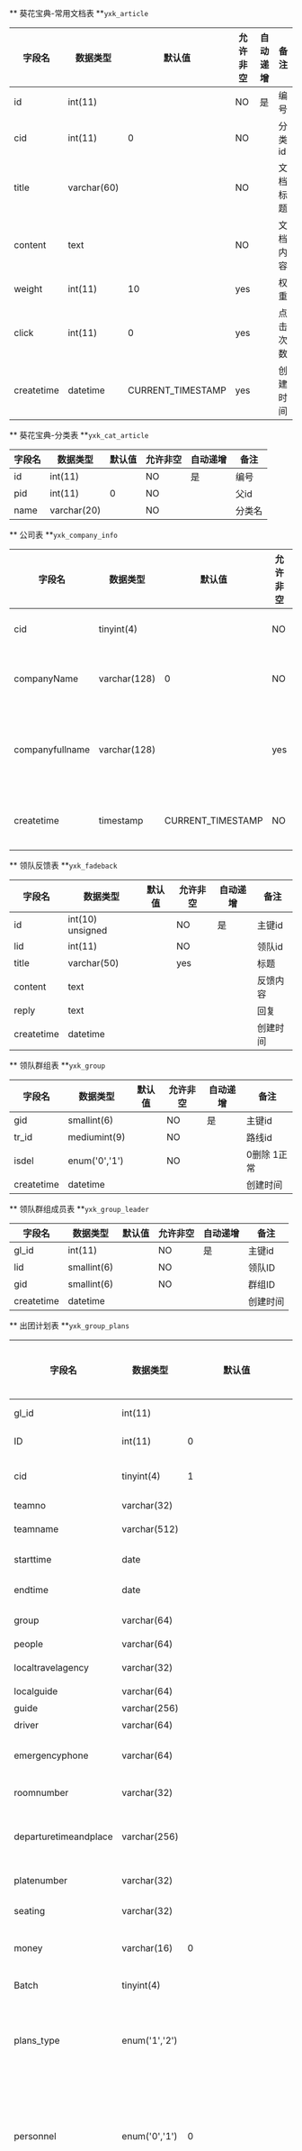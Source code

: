 ** 葵花宝典-常用文档表 **`yxk_article` 

|字段名|数据类型|默认值|允许非空|自动递增|备注|
| -- | -- | -- | -- | -- | -- |
| id | int(11) |  |NO | 是 | 编号 |
| cid | int(11) | 0 | NO |  | 分类id |
| title | varchar(60) |  | NO |  | 文档标题 |
| content | text |  | NO |  | 文档内容 |
| weight | int(11) | 10 | yes |  | 权重 |
| click | int(11) | 0 | yes |  | 点击次数 |
| createtime | datetime |CURRENT_TIMESTAMP | yes |  | 创建时间 |

** 葵花宝典-分类表 **`yxk_cat_article` 

|字段名|数据类型|默认值|允许非空|自动递增|备注|
| -- | -- | -- | -- | -- | -- |
| id | int(11) |  |NO | 是 | 编号 |
| pid | int(11) | 0 | NO |  | 父id |
| name | varchar(20) |  | NO |  | 分类名 |

** 公司表 **`yxk_company_info` 

|字段名|数据类型|默认值|允许非空|自动递增|备注|
| -- | -- | -- | -- | -- | -- |
| cid | tinyint(4) |  |NO | 是 | 主键id |
| companyName | varchar(128) | 0 | NO |  | 公司名称 |
| companyfullname | varchar(128) |  | yes |  | 公司名称全称 |
| createtime | timestamp | CURRENT_TIMESTAMP | NO |  | 创建时间 |

** 领队反馈表 **`yxk_fadeback` 

|字段名|数据类型|默认值|允许非空|自动递增|备注|
| -- | -- | -- | -- | -- | -- |
| id | int(10) unsigned |  |NO | 是 | 主键id |
| lid | int(11) |  | NO |  | 领队id |
| title | varchar(50) |  | yes |  | 标题 |
| content | text |  |  |  | 反馈内容 |
| reply | text |  |  |  | 回复 |
| createtime | datetime |  |  |  | 创建时间 |

** 领队群组表 **`yxk_group` 

|字段名|数据类型|默认值|允许非空|自动递增|备注|
| -- | -- | -- | -- | -- | -- |
| gid | smallint(6) |  |NO | 是 | 主键id |
| tr_id | mediumint(9) |  | NO |  | 路线id |
| isdel | enum('0','1')  |  | NO |  | 0删除 1正常 |
| createtime | datetime |  |  |  | 创建时间 |

** 领队群组成员表 **`yxk_group_leader` 

|字段名|数据类型|默认值|允许非空|自动递增|备注|
| -- | -- | -- | -- | -- | -- |
| gl_id | int(11) |  |NO | 是 | 主键id |
| lid | smallint(6) |  | NO |  | 领队ID |
| gid | smallint(6)  |  | NO |  | 群组ID |
| createtime | datetime |  |  |  | 创建时间 |

** 出团计划表 **`yxk_group_plans` 

|字段名|数据类型|默认值|允许非空|自动递增|备注|
| -- | -- | -- | -- | -- | -- |
| gl_id | int(11) |  |NO | 是 | 主键id |
| ID | int(11) | 0 | NO |  | 领队ID |
| cid | tinyint(4)  | 1 | NO |  | 所属公司id |
| teamno | varchar(32) |  | NO |  | 团号 |
| teamname | varchar(512) |  | NO |  | 团队名称 |
| starttime | date |  | NO |  | 开始时间 |
| endtime | date |  | NO |  | 结束时间 |
| group | varchar(64) |  | NO |  | 组团社 |
| people | varchar(64) |  | NO |  | 人数 |
| localtravelagency | varchar(32) |  | yes |  | 地接社 |
| localguide | varchar(64) |  | yes |  | 地陪 |
| guide | varchar(256) |  | yes |  | 全陪 |
| driver | varchar(64) |  | yes |  | 司机 |
| emergencyphone | varchar(64) |  | yes |  | 紧急联系电话 |
| roomnumber | varchar(32) |  | yes |  | 用房数量 |
| departuretimeandplace | varchar(256) |  | yes |  | 出发地点与时间 |
| platenumber | varchar(32) |  | yes |  | 车牌号 |
| seating | varchar(32) |  | yes |  | 车位数量 |
| money | varchar(16) | 0 | yes |  | 领队备用金 |
| Batch | tinyint(4) |  | NO |  | 老：批次 |
| plans_type | enum('1','2') |  | NO |  | 1=活动团 2=企业团 |
| personnel | enum('0','1') | 0 | yes |  | 废弃 0未上传名单 1已经上传名单 |
| isevaluation | enum('0','1') | 0 | yes |  | 0未对全陪评价，1已经评价 |
| state | char(1) |  | yes |  | 状态(未启用) |
| isdel | enum('0','1') | 0 | yes |  | 0正常，1删除 |
| isold | enum('0','1') | 0 | yes |  | 废弃 0新版出团计划,1老版出团计划 |
| operator | varchar(32) |  | yes |  | 创建人 |
| createtime | timestamp| CURRENT_TIMESTAMP | yes |  | 创建时间 |
| bid | int(11) | 0 | yes |  | 分车id |
| batch_id | smallint(4) | 1 | yes |  | 批次id |

** 出团计划草搞表 **`yxk_group_plans_draft` 

|字段名|数据类型|默认值|允许非空|自动递增|备注|
| -- | -- | -- | -- | -- | -- |
| gpd_id | int(11) |  |NO | 是 | 主键id |
| plans_type | enum('1','2') | 1 | NO |  | 出团计划类型 |
| fileName | varchar(128) |  | NO |  | 文件名 |
| founder | varchar(32) |  | NO |  | 作者 |








** 领队申请表 **`yxk_leader_apply` 

|字段名|数据类型|默认值|允许非空|自动递增|备注|
| -- | -- | -- | -- | -- | -- |
| id | mediumint(8) unsigned |  |NO | 是 | 编号 |
| lid | int(11) | 0 | NO |  | 领队id |
| cat | varchar(20) |  | yes |  | 申请的分类 |
| mdd | text |  | yes |  | 申请的目的地 |
| beizhu | varchar(11) |  | yes |  | 待删除 |
| op | varchar(20) |  | yes |  | 操作者 |
| status | int(11) | 0 | yes |  | 0,未处理 1,已通过 -1,	已拒绝 -2,已取消 |
| op_id | int(11) | 0 | yes |  | 操作者ID |
| create_time | int(11) | 0 | yes |  | 创建时间 |
| update_time | int(11) | 0 | yes |  | 更新时间 |
| day_history | text | 0 | yes |  | 历史申请天数 |
| chat01 | text |  | yes |  | 导服与领队沟通记录 |
| chat02 | text|  | yes |  | 导服与计调沟通记录 |
| notice | tinyint(1)| 1 | yes |  | 是否通知领队 |
| is_del | tinyint(1)| 0 | yes |  | 是否已删除 |
| is_read | tinyint(1) | 0 | yes |  | 是否阅读 |

** 领队申请日期表 **`yxk_leader_applyday` 

|字段名|数据类型|默认值|允许非空|自动递增|备注|
| -- | -- | -- | -- | -- | -- |
| id | int(10) unsigned |  |NO | 是 | 编号 |
| qid | int(11) | 0 | NO |  | 请求id |
| day | int(11) |  | NO |  | 申请某一天 |

** 领队评价表 **`yxk_leader_evaluation` 

|字段名|数据类型|默认值|允许非空|自动递增|备注|
| -- | -- | -- | -- | -- | -- |
| le_id | int(11)  |  |NO | 是 | 编号 |
| lid | smallint(6) | 0 | NO |  | 领队id |
| gp_id | int(11) |  | NO |  | 出团计划id |
| responsibility | varchar(12) |  | NO |  | 责任心 |
| temper_character | varchar(12) |  | NO |  | 脾气性格 |
| organization_ability | varchar(12) |  | NO |  | 组织能力 |
| professional | varchar(12) |  | NO |  | 专业程度 |
| describe | varchar(256) |  | NO |  | 描述 |
| reviewers | varchar(32) |  | NO |  | 评论者 |
| operation | varchar(32) |  | NO |  | 操作者 |
| create_time | timestamp |  | NO |  | 创建时间 |
| cat | tinyint(4) | 1 | NO |  | '1客人评价 2内部评价 3马甲评价' |
| status | tinyint(4) | 0 | NO |  | -1审核不通过 0待审核 1审核通过 -2删除 |
| userid | int(11) |  | yes |  | 前台评价者id |
| user_name | varchar(30) |  | yes |  | 前台评价者name |
| content | text |  | yes |  | 评论内容|
| reply | varchar(256) |  | yes |  | 前台领队回复|

** 领队信息表 **`yxk_leader_info` 

|字段名|数据类型|默认值|允许非空|自动递增|备注|
| -- | -- | -- | -- | -- | -- |
| lid | smallint(6) |  | NO | 是 | 领队id |
| cid | tinyint(4)  |  |NO |  | 所属公司编号 |
| nick | varchar(32)  |  |NO |  | 昵称 |
| name | varchar(32)  |  |NO |  | 真实名字 |
| pinyin | char(1)  |  |NO |  | 昵称的首字母 |
| sex | enum('男','女')  |  |NO |  | 性别 |
| category | varchar(32)  |  |NO |  | 已废弃 |
| phone | varchar(16)  |  |NO |  | 手机号码 |
| level | enum('A','B','C','D')  |  |yes |  | 领队级别A优秀 B良 C合格 D暂时没资格带队 |
| qq | varchar(16)  |  |yes |  | QQ号码 |
| cardno | varchar(32)  |  |NO |  | 身份证号码 |
| linkman | varchar(32)  |  |yes |  | 紧急联系人 |
| linkmanphone | varchar(16)  |  |yes |  | 紧急联电话 |
| company | varchar(32)  |  |yes |  | 工作单位 |
| career | varchar(32)  |  |yes |  | 职业 |
| contract | varchar(32)  |  |yes |  | 合同 |
| isguide | enum('0','1')  |  |yes |  | 有无导游证 |
| isleader | enum('0','1')  |  |yes |  | 有无领队证 |
| guideno | varchar(32)  |  |yes |  | 导游证号 |
| leaderno | varchar(32)  |  |yes |  | 领队证号 |
| remark | varchar(32)  |  |yes |  | 备注 |
| jobstate | enum('1','2','-1')  |  |yes |  | 1实习 2正式 -1停用 |
| total_score | int(11)  | 0 |NO |  | 总分 |
| evaluation_number | int(11)  | 0 |NO |  | 评价次数 |
| average | float(11,2)  | 0.00 |NO |  | 平均分 |
| state | enum('0','1')  |  |yes |  | '0停用，1正常' |
| isdel | enum('0','1')  |  |yes |  | '0、正常,1、删除' |
| haveaccount | enum('0','1')  | 0 |yes |  | 0表示未创建登陆账号,1已创建 |
| operator | varchar(32)  | 0 |yes |  | '创建人' |
| photo | varchar(100)  |  |yes |  | 自定义头像 |
| createtime | timestamp  | CURRENT_TIMESTAMP |NO |  | 创建时间 |
| zhaopian | varchar(200) | 0 |yes |  | 工作照片 |
| cat | varchar(13)  |  |yes |  | 领队分类 |
| click | int(10)  | 100 |yes |  | 点击次数 |
| sign | varchar(100)  |  |yes |  | 个性签名 |
| score1 | float(10,1)  | 5.0 |yes |  | 责任心平均分 |
| score2 | float(10,1)  | 5.0 |yes |  | 性格分平均分 |
| score3 | float(10,1)  | 5.0 |yes |  | 组织能力分平均分 |
| score4 | float(10,1)  | 5.0 |yes |  | 专业度分平均分 |
| uid | int(11)  |  |yes |  | 用户id(个人领地id) |
| zhan | int(20)  |  |yes |  | 点赞数 |
| weight | int(11)  |  |yes |  | 领队权重 |
| addr | varchar(255)  |  |yes |  | 领队详细住址 |

** 领队感谢信表 **`yxk_leader_thanks` 

|字段名|数据类型|默认值|允许非空|自动递增|备注|
| -- | -- | -- | -- | -- | -- |
| id | int(10) unsigned |  | NO | 是 | id |
| lid | int(11) | 0 | yes |  | 领队id |
| uid | int(11) | 0 | yes |  | 用户id |
| username | smallint(6) |  | yes |  | 用户名 |
| title | varchar(20) |  | yes |  | 标题 |
| content | text |  | yes |  | 感谢信内容 |
| weight | int(10) |  | yes |  | 权重 |
| click | int(11) | 0 | yes |  | 点击次数 |
| op | varchar(255) | 0 | yes |  | 操作者 |
| createtime | smallint(6) |  | yes |  | 创建时间 |
| img | varchar(255) |  | yes |  | 感谢信内容 |

** 领队时间安排表 **`yxk_leader_time_arrange` 

|字段名|数据类型|默认值|允许非空|自动递增|备注|
| -- | -- | -- | -- | -- | -- |
| lta_id | int(11) |  | NO | 是 | 主键id |
| lid | smallint(6) |  | yes |  | 领队id |
| things | varchar(512) |  | yes |  | 主键id |
| starttime | date | 0000-00-00 | yes |  | 开始时间 |
| endtime | date | 0000-00-00 | yes |  | 结束时间 |
| comefrom | enum('1','2','3') |  | yes | | 由谁安排？ 1自己 2公司 3计调安排的档期 |
| gp_id | int(11) |  | NO |  | 来自出团计划安排 |
| tr_id | int(11) |  | NO |  | 预安排路线id |
| isdel | enum('0','1') | 0 | NO |  | 0未删除 1删除 |
| edit_personne | varchar(24) |  | NO | | 谁做的修改 |
| operator | varchar(32) |  | NO |  |  |
| createtime | int(11) |  | NO |  | 创建时间 |

** 领队点赞表 **`yxk_leader_zhan` 

|字段名|数据类型|默认值|允许非空|自动递增|备注|
| -- | -- | -- | -- | -- | -- |
| id | int(11) |  | NO | 是 | 主键id |
| lid | int(11) |  | NO |  | 领队id |
| uid | int(11) |  | NO |  | 用户id |
| createtime | int(11) |  | NO |  | 点赞时间 |

** 领队点赞日志表 **`yxk_leader_zhan_log` 

|字段名|数据类型|默认值|允许非空|自动递增|备注|
| -- | -- | -- | -- | -- | -- |
| id | int(11) |  | NO | 是 | 主键id |
| uid | int(11) |  | NO |  | 用户id |
| lid | int(11) |  | NO |  | 被点赞lid |
| user_ip | varchar(15) |  | NO |  | 用户ip |
| source | int(11) |  | NO |  | 点赞来源(pc、wap)|
| add_time | int(11) |  | NO |  | 点赞时间 |

** 地接社表 **`yxk_local_travel_agency` 

|字段名|数据类型|默认值|允许非空|自动递增|备注|
| -- | -- | -- | -- | -- | -- |
| lta_id | int(11) |  | NO | 是 | 主键id |
| travelName | varchar(128) |  | NO |  | 旅行社名字 |
| contacName | varchar(64) |  | NO |  | 联系人 |
| phone | varchar(26) |  | NO |  | 联系人电话 |
| createTime | timestamp |  | NO |  | 创建时间 |
| cid | tinyint(4) | 1 | NO |  | 所属分站id |

** 领队日志表 **`yxk_log` 

|字段名|数据类型|默认值|允许非空|自动递增|备注|
| -- | -- | -- | -- | -- | -- |
| log_id | int(11) unsigned |  | NO | 是 | 日志id |
| lid | smallint(6) |  | NO |  | 领队ID |
| gp_id | mediumint(9) |  | NO |  | 出团计划ID |
| tr_id | mediumint(9) |  | NO |  | 路线ID |
| teamno | varchar(128) |  | NO |  | 团号 |
| travelName | varchar(256) |  | NO |  | 团队名称 |
| starttime | date |  | NO |  | 团队时间 |
| endtime | date |  | NO |  | 结束时间 |
| people | varchar(32) |  | NO |  | 团队人数 |
| guide | varchar(32) |  | NO |  | 导游 |
| localtravelagency | varchar(64) |  | NO |  | 地接社 |
| localguide | varchar(32) |  | NO |  | 地接导游 |
| localguideservice | varchar(64) |  | NO |  | 地接导游服务 |
| driver | varchar(32) |  | NO |  | 司机 |
| platenumber | varchar(32) |  | NO |  | 车牌号 |
| seating | varchar(32) |  | NO |  | 车辆座位数 |
| vehiclecondition | varchar(64) |  | NO |  | 车辆情况 |
| driverservice | varchar(128) |  | NO |  | 司机服务 |
| summary | text |  | yes |  | 导游总结 |
| top | enum('0','1') | 0 | yes |  | 是否置顶 |
| operator | varchar(32) |  | yes |  | 操作人 |
| state | char(1) |  | yes |  | 日志状态 |
| isdel | enum('1','0')| 0 | yes |  | 0正常，1删除 |
| createtime | timestamp |  | yes |  | 创建时间 |
| updatetime | timestamp |  | yes |  | 更新时间 |
| is_share | tinyint(1) |  | yes |  | 是否共享 |

** 领队日志-行程安排表 **`yxk_trip` 

|字段名|数据类型|默认值|允许非空|自动递增|备注|
| -- | -- | -- | -- | -- | -- |
| tid | int(11) |  | NO | 是 | 主键id |
| log_id | int(10) unsigned |  | NO |  | log表的id |
| tripdate | varchar(32)  |  | NO |  | 行程日期 |
| accommodation | varchar(255) |  | yes |  | 住宿 |
| catering | varchar(255)  |  | yes |  | 餐饮 |
| tickets | varchar(255)  |  | yes |  | 门票 |
| tripsuggest | text  |  | yes |  | 行程建议 |
| tripsummary | text  |  | yes |  | 行程/耗时 |
| operator | varchar(32)  |  | yes |  | 操作人员 |
| isdel | enum('0','1')  | 0 | yes |  | 0正常 1删除 |
| createtime | timestamp  | CURRENT_TIMESTAMP | yes |  | 创建时间 |
| operator | varchar(32)  |  | yes |  | 操作人员 |
| images | text  |  | yes |  | 行程中的图片 |

** 操作记录表 **`yxk_operation_records` 

|字段名|数据类型|默认值|允许非空|自动递增|备注|
| -- | -- | -- | -- | -- | -- |
| ori_id | int(11)  |  | NO | 是 | 主键id |
| record_type | int(4) | 0 | NO |  | 记录类型，0领队与账号记录 ，1出团计划记录，2个人档期记录 |
| operation_way | enum('a','d','u','on','off') |  | NO |  | 操作类型，a添加操作，d删除操作，u修改操作,on是开启,off是关闭操作 |
| operation_records | varchar(512) |  | NO |  | 操作记录信息|
| operation_personnel | varchar(32) |  | NO |  | 操作人员|
| operation_time | timestamp |  | NO |  | 执行操作的时间|

** 省份表 **`yxk_provincial_table` 

|字段名|数据类型|默认值|允许非空|自动递增|备注|
| -- | -- | -- | -- | -- | -- |
| zipcode | mediumint(9)  |  | NO | 是 | 主键id,邮编号 |
| name | varchar(32) |  | NO |  | 省名 |
| pinyin | varchar(32)  |  | NO |  | 省的拼音 |

** 旅行线路表 **`yxk_route` 

|字段名|数据类型|默认值|允许非空|自动递增|备注|
| -- | -- | -- | -- | -- | -- |
| ID | int(11) |  | NO | 是 | 主键id |
| CID | mediumint(9) |  | NO |  | 圈子流水号??? |
| AName | varchar(512)  |  | NO |  | 路线名称 |
| Province | varchar(32)  |  | NO |  | 路线所属省 |
| isdel | enum('0','1')  |  | NO |  | 0删除 1正常 |
| createtime | timestamp  | CURRENT_TIMESTAMP | NO |  | 创建时间 |

** 旅行线路表（共享日志时会用到tr_id,跟上面有重叠，也有不同） **`yxk_travel_route` 

|字段名|数据类型|默认值|允许非空|自动递增|备注|
| -- | -- | -- | -- | -- | -- |
| tr_id | mediumint(9) |  | NO | 是 | 主键id |
| zipcode | mediumint(9) |  | NO |  | 省份id |
| route_name | varchar(128)  |  | NO |  | 路线名称 |
| isdel | enum('0','1') | 0 | NO |  | 0删除 1正常 |
| cid | tinyint(4)  | 1 | NO |  | 分站id |
| createtime | timestamp  | CURRENT_TIMESTAMP | NO |  | 创建时间 |

** 用户密码表 **`yxk_user_info` 

|字段名|数据类型|默认值|允许非空|自动递增|备注|
| -- | -- | -- | -- | -- | -- |
| uid | smallint(6) |  | NO | 是 | 主键id |
| lid | smallint(6) |  | NO |  | 领队id |
| loginname | varchar(64)  |  | NO |  | 登陆名 |
| nick | varchar(32) | 0 | NO |  | 昵称 |
| password | varchar(64)  | 1 | NO |  | 密码 |
| lastlogintime | timestamp  | 0000-00-00 00:00:00 | NO |  | 最后登陆时间 |
| createtime | timestamp  | 0000-00-00 00:00:00 | NO |  | 创建时间 |
| state | enum('0','1')  | 1 | NO |  | 已废弃 1正常,0禁用 |
| role | tinyint(4)  | | NO |  | 已废弃 角色 |

















